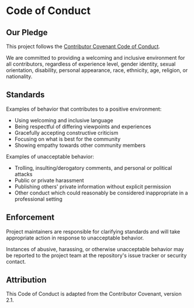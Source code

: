 # Code of Conduct

## Our Pledge

This project follows the
[Contributor Covenant Code of Conduct](https://www.contributor-covenant.org/version/2/1/code_of_conduct/).

We are committed to providing a welcoming and inclusive environment for all contributors, regardless of
experience level, gender identity, sexual orientation, disability, personal appearance, race, ethnicity, age,
religion, or nationality.

## Standards

Examples of behavior that contributes to a positive environment:

- Using welcoming and inclusive language
- Being respectful of differing viewpoints and experiences
- Gracefully accepting constructive criticism
- Focusing on what is best for the community
- Showing empathy towards other community members

Examples of unacceptable behavior:

- Trolling, insulting/derogatory comments, and personal or political attacks
- Public or private harassment
- Publishing others' private information without explicit permission
- Other conduct which could reasonably be considered inappropriate in a professional setting

## Enforcement

Project maintainers are responsible for clarifying standards and will take appropriate action in response to
unacceptable behavior.

Instances of abusive, harassing, or otherwise unacceptable behavior may be reported to the project team at the
repository's issue tracker or security contact.

## Attribution

This Code of Conduct is adapted from the Contributor Covenant, version 2.1.
